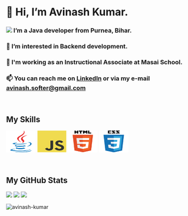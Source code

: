 # 👋 Hi, I’m Avinash Kumar.
### <img src="https://cdn-icons-png.flaticon.com/512/186/186250.png" height="24" margin-top="40" /> I’m a Java developer from Purnea, Bihar.
### 👀 I’m interested in Backend development.
### 🌱 I'm working as an Instructional Associate at Masai School.
<!--#### 💞️ I’m looking to collaborate on ... -->
### 📫 You can reach me on [LinkedIn](https://www.linkedin.com/in/avinash-kumar-42a548237/) or via my e-mail avinash.softer@gmail.com
 
<!---
avinash-here/avinash-here is a ✨ special ✨ repository because its `README.md` (this file) appears on your GitHub profile.
You can click the Preview link to take a look at your changes.
--->

<br>

## My Skills  
<p>
  
<img src="https://raw.githubusercontent.com/devicons/devicon/master/icons/java/java-original.svg" alt="css3" width="80" height="60"/> 
<img src="https://raw.githubusercontent.com/devicons/devicon/master/icons/javascript/javascript-original.svg" alt="javascript" width="80" height="60"/>

<img src="https://raw.githubusercontent.com/devicons/devicon/master/icons/html5/html5-original-wordmark.svg" alt="html5" width="80" height="60"/>
<img src="https://raw.githubusercontent.com/devicons/devicon/master/icons/css3/css3-original-wordmark.svg" alt="css3" width="80" height="60"/>

</p>

<br>

## My GitHub Stats

<!--  GitHub Stats   -->
<img src = "https://github-readme-stats.vercel.app/api?username=avinash-here&show_icons=true&theme=react&hide_border=true&bg_color=0F1000">



<!--  Most Used Languages    -->
<img src = "https://github-readme-stats.vercel.app/api/top-langs/?username=avinash-here&langs_count=8&count_private=true&layout=compact&theme=react&hide_border=true&bg_color=0D1117">


<!--  Streak Stats  -->
<img src = "https://github-readme-streak-stats.herokuapp.com/?user=avinash-here&theme=tokyonight&bg_color=0D1117">


<!-- Profile Views -->

<p> <img src="https://komarev.com/ghpvc/?username=avinash-here&label=Profile%20Views&color=000000&style=flat" alt="avinash-kumar" /> </p>
<!-- <h2> <img src="https://komarev.com/ghpvc/?username=avinash-here&label=Profile%20Views&color=000000&style=flat" alt="avinash-kumar" /> </h2> -->


